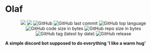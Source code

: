# Olaf
<p align="center">
  <a href='https://jenkins.rainbowlabs.org/job/Olaf/'><img src='https://jenkins.rainbowlabs.org/buildStatus/icon?job=Olaf'></a>
  <a href='https://jenkins.rainbowlabs.org/job/Olaf/'><img src='https://img.shields.io/discord/546438152869511178.svg'></a> 
  <img alt="GitHub" src="https://img.shields.io/github/license/stoffel2107/Olaf.svg">
  <img alt="GitHub last commit" src="https://img.shields.io/github/last-commit/stoffel2107/Olaf.svg">
  <img alt="GitHub top language" src="https://img.shields.io/github/languages/top/stoffel2107/Olaf.svg">
  <img alt="GitHub code size in bytes" src="https://img.shields.io/github/languages/code-size/stoffel2107/Olaf.svg">
  <img alt="GitHub repo size in bytes" src="https://img.shields.io/github/repo-size/stoffel2107/Olaf.svg">
  <img alt="GitHub tag (latest by date)" src="https://img.shields.io/github/tag-date/stoffel2107/Olaf.svg">
  <img alt="GitHub release" src="https://img.shields.io/github/release/stoffel2107/Olaf.svg">
</p>

<b>
    A simple discord bot supposed to do everything
   'I like a warm hug'
</b>
